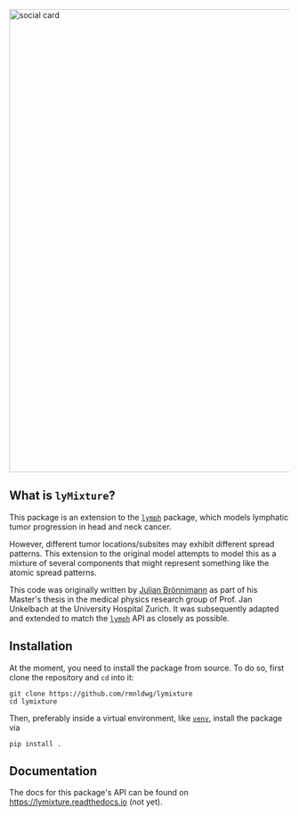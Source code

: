 <img src="https://raw.githubusercontent.com/rmnldwg/lymixture/dev/github-social-card.png" alt="social card" style="width:830px;"/>

## What is `lyMixture`?

This package is an extension to the [`lymph`] package, which models lymphatic tumor progression in head and neck cancer.

However, different tumor locations/subsites may exhibit different spread patterns. This extension to the original model attempts to model this as a mixture of several components that might represent something like the atomic spread patterns.

This code was originally written by [Julian Brönnimann] as part of his Master's thesis in the medical physics research group of Prof. Jan Unkelbach at the University Hospital Zurich. It was subsequently adapted and extended to match the [`lymph`] API as closely as possible.

[`lymph`]: https://lymph-model.readthedocs.io
[Julian Brönnimann]: https://github.com/julianbro

## Installation

At the moment, you need to install the package from source. To do so, first clone the repository and `cd` into it:

```
git clone https://github.com/rmnldwg/lymixture
cd lymixture
```

Then, preferably inside a virtual environment, like [`venv`], install the package via

```
pip install .
```

[`venv`]: https://docs.python.org/3.10/library/venv.html

## Documentation

The docs for this package's API can be found on <https://lymixture.readthedocs.io> (not yet).
